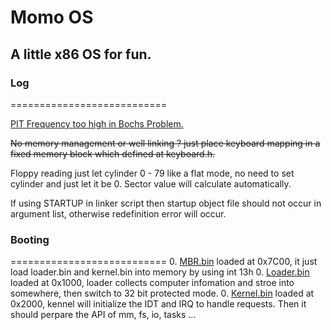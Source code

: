 Momo OS
=====

## A little x86 OS for fun.

### Log
===========================

[PIT Frequency too high in Bochs Problem.](http://forum.osdev.org/viewtopic.php?f=1&t=27574)

~~No memory management or well linking ? just place keyboard mapping in a fixed memory block which defined at keyboard.h.~~

Floppy reading just let cylinder 0 - 79 like a flat mode, no need to set cylinder and just let it be 0. Sector value will calculate automatically.

If using STARTUP in linker script then startup object file should not occur in argument list, otherwise redefinition error will occur.

### Booting
===========================
0. [MBR.bin](./boot/mbr.asm) loaded at 0x7C00, it just load loader.bin and kernel.bin into memory by using int 13h
0. [Loader.bin](./loader/loader.c) loaded at 0x1000, loader collects computer infomation and stroe into somewhere, then switch to 32 bit protected mode.
0. [Kernel.bin](./kernel/kernel.c) loaded at 0x2000, kennel will initialize the IDT and IRQ to handle requests. Then it should perpare the API of mm, fs, io, tasks ...
